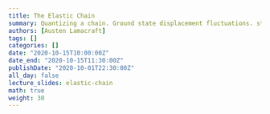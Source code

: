 ```yaml
---
title: The Elastic Chain
summary: Quantizing a chain. Ground state displacement fluctuations. statistics.
authors: [Austen Lamacraft]
tags: []
categories: []
date: "2020-10-15T10:00:00Z"
date_end: "2020-10-15T11:30:00Z"
publishDate: "2020-10-01T22:30:00Z"
all_day: false
lecture_slides: elastic-chain
math: true
weight: 30
---
```

